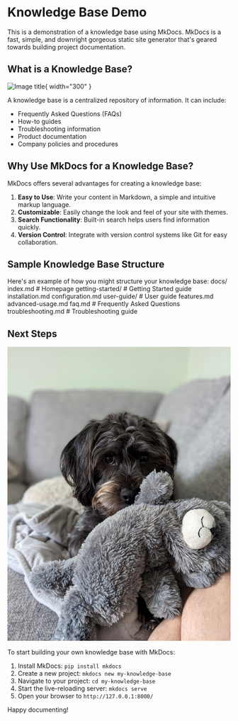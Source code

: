 # Knowledge Base Demo

This is a demonstration of a knowledge base using MkDocs. MkDocs is a fast, simple, and downright gorgeous static site generator that's geared towards building project documentation.

## What is a Knowledge Base?
  ![Image title](https://dummyimage.com/600x400/){ width="300" }

A knowledge base is a centralized repository of information. It can include:

- Frequently Asked Questions (FAQs)
- How-to guides
- Troubleshooting information
- Product documentation
- Company policies and procedures

## Why Use MkDocs for a Knowledge Base?

MkDocs offers several advantages for creating a knowledge base:

1. **Easy to Use**: Write your content in Markdown, a simple and intuitive markup language.
2. **Customizable**: Easily change the look and feel of your site with themes.
3. **Search Functionality**: Built-in search helps users find information quickly.
4. **Version Control**: Integrate with version control systems like Git for easy collaboration.

## Sample Knowledge Base Structure

Here's an example of how you might structure your knowledge base:
    docs/
        index.md              # Homepage
        getting-started/      # Getting Started guide
            installation.md
            configuration.md
        user-guide/           # User guide
            features.md
            advanced-usage.md
        faq.md                # Frequently Asked Questions
        troubleshooting.md    # Troubleshooting guide

## Next Steps

![image](img/TVQHZkqgnZ.png)

To start building your own knowledge base with MkDocs:

1. Install MkDocs: `pip install mkdocs`
2. Create a new project: `mkdocs new my-knowledge-base`
3. Navigate to your project: `cd my-knowledge-base`
4. Start the live-reloading server: `mkdocs serve`
5. Open your browser to `http://127.0.0.1:8000/`

Happy documenting!
